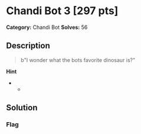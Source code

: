 # Chandi Bot 3 [297 pts]

**Category:** Chandi Bot
**Solves:** 56

## Description
>b"I wonder what the bots favorite dinosaur is?"

**Hint**
* -

## Solution

### Flag

